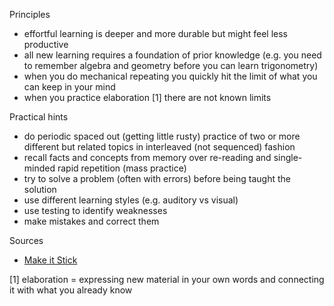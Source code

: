 Principles

* effortful learning is deeper and more durable but might feel less productive
* all new learning requires a foundation of prior knowledge (e.g. you need to remember algebra and geometry before you can learn trigonometry)
* when you do mechanical repeating you quickly hit the limit of what you can keep in your mind
* when you practice elaboration [1] there are not known limits

Practical hints

* do periodic spaced out (getting little rusty) practice of two or more different but related topics in interleaved (not sequenced) fashion
* recall facts and concepts from memory over re-reading and single-minded rapid repetition (mass practice)
* try to solve a problem (often with errors) before being taught the solution
* use different learning styles (e.g. auditory vs visual)
* use testing to identify weaknesses
* make mistakes and correct them 

Sources

* [Make it Stick](https://www.amazon.com/Make-Stick-Science-Successful-Learning/dp/0674729013)

[1] elaboration = expressing new material in your own words and connecting it with what you already know
